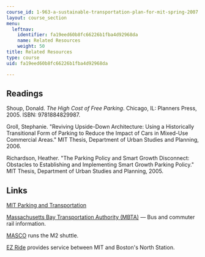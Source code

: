 ```yaml
---
course_id: 1-963-a-sustainable-transportation-plan-for-mit-spring-2007
layout: course_section
menu:
  leftnav:
    identifier: fa19eed60b8fc66226b1fba4d92968da
    name: Related Resources
    weight: 50
title: Related Resources
type: course
uid: fa19eed60b8fc66226b1fba4d92968da

---
```


Readings
--------

Shoup, Donald. _The High Cost of Free Parking_. Chicago, IL: Planners Press, 2005. ISBN: 9781884829987.

Groll, Stephanie. "Reviving Upside-Down Architecture: Using a Historically Transitional Form of Parking to Reduce the Impact of Cars in Mixed-Use Commercial Areas." MIT Thesis, Department of Urban Studies and Planning, 2006.

Richardson, Heather. "The Parking Policy and Smart Growth Disconnect: Obstacles to Establishing and Implementing Smart Growth Parking Policy." MIT Thesis, Department of Urban Studies and Planning, 2005.

Links
-----

[MIT Parking and Transportation](http://web.mit.edu/facilities/transportation/index.html)

[Massachusetts Bay Transportation Authority (MBTA)](http://www.mbta.com/) — Bus and commuter rail information.

[MASCO](http://www.masco.org/) runs the M2 shuttle.

[EZ Ride](http://www.charlesrivertma.org/ezride-shuttle/) provides service between MIT and Boston's North Station.